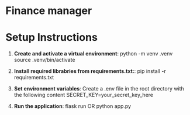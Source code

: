 # Finance manager

# Setup Instructions

1. **Create and activate a virtual environment**:
   python -m venv .venv
   source .venv/bin/activate

2. **Install required librabries from requirements.txt:**:
   pip install -r requirements.txt

2. **Set environment variables**:
   Create a .env file in the root directory with the following content
   SECRET_KEY=your_secret_key_here

2. **Run the application**:
   flask run
   OR
   python app.py